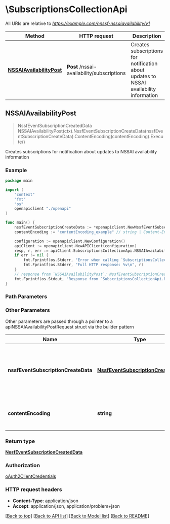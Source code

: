 # \SubscriptionsCollectionApi

All URIs are relative to *https://example.com/nnssf-nssaiavailability/v1*

Method | HTTP request | Description
------------- | ------------- | -------------
[**NSSAIAvailabilityPost**](SubscriptionsCollectionApi.md#NSSAIAvailabilityPost) | **Post** /nssai-availability/subscriptions | Creates subscriptions for notification about updates to NSSAI availability information



## NSSAIAvailabilityPost

> NssfEventSubscriptionCreatedData NSSAIAvailabilityPost(ctx).NssfEventSubscriptionCreateData(nssfEventSubscriptionCreateData).ContentEncoding(contentEncoding).Execute()

Creates subscriptions for notification about updates to NSSAI availability information

### Example

```go
package main

import (
    "context"
    "fmt"
    "os"
    openapiclient "./openapi"
)

func main() {
    nssfEventSubscriptionCreateData := *openapiclient.NewNssfEventSubscriptionCreateData("NfNssaiAvailabilityUri_example", []openapiclient.Tai{*openapiclient.NewTai(*openapiclient.NewPlmnId("Mcc_example", "Mnc_example"), "Tac_example")}, *openapiclient.NewNssfEventType()) // NssfEventSubscriptionCreateData | Subscription for notification about updates to NSSAI availability information
    contentEncoding := "contentEncoding_example" // string | Content-Encoding, described in IETF RFC 7231 (optional)

    configuration := openapiclient.NewConfiguration()
    apiClient := openapiclient.NewAPIClient(configuration)
    resp, r, err := apiClient.SubscriptionsCollectionApi.NSSAIAvailabilityPost(context.Background()).NssfEventSubscriptionCreateData(nssfEventSubscriptionCreateData).ContentEncoding(contentEncoding).Execute()
    if err != nil {
        fmt.Fprintf(os.Stderr, "Error when calling `SubscriptionsCollectionApi.NSSAIAvailabilityPost``: %v\n", err)
        fmt.Fprintf(os.Stderr, "Full HTTP response: %v\n", r)
    }
    // response from `NSSAIAvailabilityPost`: NssfEventSubscriptionCreatedData
    fmt.Fprintf(os.Stdout, "Response from `SubscriptionsCollectionApi.NSSAIAvailabilityPost`: %v\n", resp)
}
```

### Path Parameters



### Other Parameters

Other parameters are passed through a pointer to a apiNSSAIAvailabilityPostRequest struct via the builder pattern


Name | Type | Description  | Notes
------------- | ------------- | ------------- | -------------
 **nssfEventSubscriptionCreateData** | [**NssfEventSubscriptionCreateData**](NssfEventSubscriptionCreateData.md) | Subscription for notification about updates to NSSAI availability information | 
 **contentEncoding** | **string** | Content-Encoding, described in IETF RFC 7231 | 

### Return type

[**NssfEventSubscriptionCreatedData**](NssfEventSubscriptionCreatedData.md)

### Authorization

[oAuth2ClientCredentials](../README.md#oAuth2ClientCredentials)

### HTTP request headers

- **Content-Type**: application/json
- **Accept**: application/json, application/problem+json

[[Back to top]](#) [[Back to API list]](../README.md#documentation-for-api-endpoints)
[[Back to Model list]](../README.md#documentation-for-models)
[[Back to README]](../README.md)

